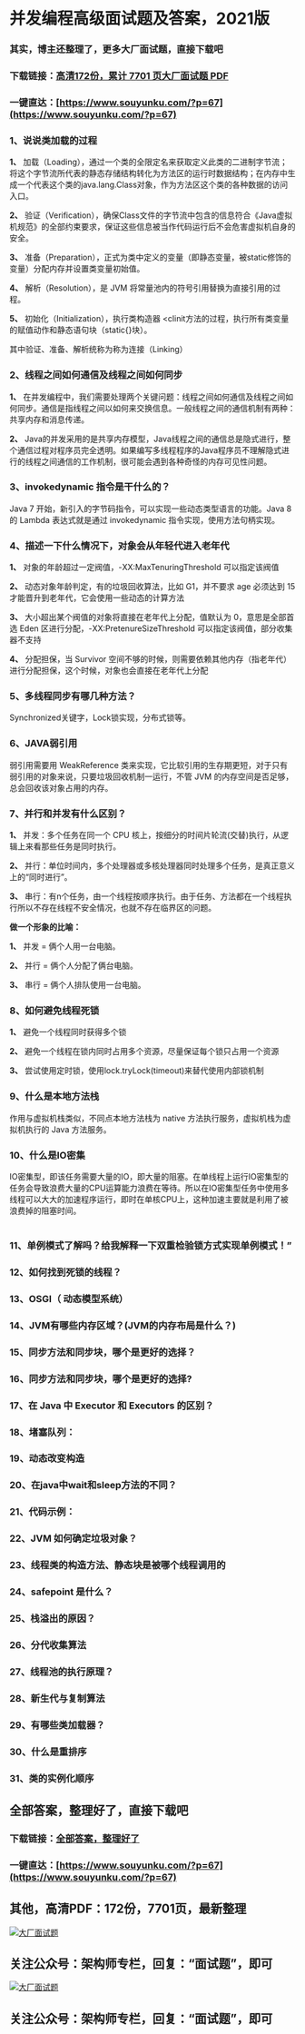 # 并发编程高级面试题及答案，2021版

### 其实，博主还整理了，更多大厂面试题，直接下载吧

### 下载链接：[高清172份，累计 7701 页大厂面试题  PDF](https://www.souyunku.com/?p=67)

### 一键直达：[https://www.souyunku.com/?p=67](https://www.souyunku.com/?p=67)



### 1、说说类加载的过程

**1、** 加载（Loading），通过一个类的全限定名来获取定义此类的二进制字节流；将这个字节流所代表的静态存储结构转化为方法区的运行时数据结构；在内存中生成一个代表这个类的java.lang.Class对象，作为方法区这个类的各种数据的访问入口。

**2、** 验证（Verification），确保Class文件的字节流中包含的信息符合《Java虚拟机规范》的全部约束要求，保证这些信息被当作代码运行后不会危害虚拟机自身的安全。

**3、** 准备（Preparation），正式为类中定义的变量（即静态变量，被static修饰的变量）分配内存并设置类变量初始值。

**4、** 解析（Resolution），是 JVM 将常量池内的符号引用替换为直接引用的过程。

**5、** 初始化（Initialization），执行类构造器 <clinit方法的过程，执行所有类变量的赋值动作和静态语句块（static{}块）。

其中验证、准备、解析统称为称为连接（Linking）


### 2、线程之间如何通信及线程之间如何同步

**1、** 在并发编程中，我们需要处理两个关键问题：线程之间如何通信及线程之间如何同步。通信是指线程之间以如何来交换信息。一般线程之间的通信机制有两种：共享内存和消息传递。

**2、** Java的并发采用的是共享内存模型，Java线程之间的通信总是隐式进行，整个通信过程对程序员完全透明。如果编写多线程程序的Java程序员不理解隐式进行的线程之间通信的工作机制，很可能会遇到各种奇怪的内存可见性问题。



### 3、invokedynamic 指令是干什么的？

Java 7 开始，新引入的字节码指令，可以实现一些动态类型语言的功能。Java 8 的 Lambda 表达式就是通过 invokedynamic 指令实现，使用方法句柄实现。


### 4、描述一下什么情况下，对象会从年轻代进入老年代

**1、** 对象的年龄超过一定阀值，-XX:MaxTenuringThreshold 可以指定该阀值

**2、** 动态对象年龄判定，有的垃圾回收算法，比如 G1，并不要求 age 必须达到 15 才能晋升到老年代，它会使用一些动态的计算方法

**3、** 大小超出某个阀值的对象将直接在老年代上分配，值默认为 0，意思是全部首选 Eden 区进行分配，-XX:PretenureSizeThreshold 可以指定该阀值，部分收集器不支持

**4、** 分配担保，当 Survivor 空间不够的时候，则需要依赖其他内存（指老年代）进行分配担保，这个时候，对象也会直接在老年代上分配


### 5、多线程同步有哪几种方法？

Synchronized关键字，Lock锁实现，分布式锁等。


### 6、JAVA弱引用

弱引用需要用 WeakReference 类来实现，它比软引用的生存期更短，对于只有弱引用的对象来说，只要垃圾回收机制一运行，不管 JVM 的内存空间是否足够，总会回收该对象占用的内存。


### 7、并行和并发有什么区别？

**1、** 并发：多个任务在同一个 CPU 核上，按细分的时间片轮流(交替)执行，从逻辑上来看那些任务是同时执行。

**2、** 并行：单位时间内，多个处理器或多核处理器同时处理多个任务，是真正意义上的“同时进行”。

**3、** 串行：有n个任务，由一个线程按顺序执行。由于任务、方法都在一个线程执行所以不存在线程不安全情况，也就不存在临界区的问题。

**做一个形象的比喻：**

**1、** 并发 = 俩个人用一台电脑。

**2、** 并行 = 俩个人分配了俩台电脑。

**3、** 串行 = 俩个人排队使用一台电脑。


### 8、如何避免线程死锁

**1、** 避免一个线程同时获得多个锁

**2、** 避免一个线程在锁内同时占用多个资源，尽量保证每个锁只占用一个资源

**3、** 尝试使用定时锁，使用lock.tryLock(timeout)来替代使用内部锁机制


### 9、什么是本地方法栈

作用与虚拟机栈类似，不同点本地方法栈为 native 方法执行服务，虚拟机栈为虚拟机执行的 Java 方法服务。


### 10、什么是IO密集

IO密集型，即该任务需要大量的IO，即大量的阻塞。在单线程上运行IO密集型的任务会导致浪费大量的CPU运算能力浪费在等待。所以在IO密集型任务中使用多线程可以大大的加速程序运行，即时在单核CPU上，这种加速主要就是利用了被浪费掉的阻塞时间。

#
### 11、单例模式了解吗？给我解释一下双重检验锁方式实现单例模式！”
### 12、如何找到死锁的线程？
### 13、OSGI（ 动态模型系统）
### 14、JVM有哪些内存区域？(JVM的内存布局是什么？)
### 15、同步方法和同步块，哪个是更好的选择？
### 16、同步方法和同步块，哪个是更好的选择?
### 17、在 Java 中 Executor 和 Executors 的区别？
### 18、堵塞队列：
### 19、动态改变构造
### 20、在java中wait和sleep方法的不同？
### 21、代码示例：
### 22、JVM 如何确定垃圾对象？
### 23、线程类的构造方法、静态块是被哪个线程调用的
### 24、safepoint 是什么？
### 25、栈溢出的原因？
### 26、分代收集算法
### 27、线程池的执行原理？
### 28、新生代与复制算法
### 29、有哪些类加载器？
### 30、什么是重排序
### 31、类的实例化顺序




## 全部答案，整理好了，直接下载吧

### 下载链接：[全部答案，整理好了](https://www.souyunku.com/?p=67)

### 一键直达：[https://www.souyunku.com/?p=67](https://www.souyunku.com/?p=67)


## 其他，高清PDF：172份，7701页，最新整理

[![大厂面试题](https://www.souyunku.com/wp-content/uploads/weixin/mst.png "大厂面试题")](https://souyunku.lanzous.com/b0alp9b9g "大厂面试题")

## 关注公众号：架构师专栏，回复：“面试题”，即可

[![大厂面试题](https://www.souyunku.com/wp-content/uploads/weixin/jiagoushi.png "架构师专栏")](https://souyunku.lanzous.com/b0alp9b9g "架构师专栏")

## 关注公众号：架构师专栏，回复：“面试题”，即可
